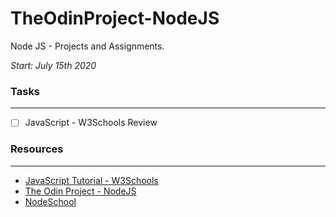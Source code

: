 # TheOdinProject-NodeJS
Node JS - Projects and Assignments.

*Start: July 15th 2020*

### Tasks
---
- [ ] JavaScript - W3Schools Review


### Resources
---
- [JavaScript Tutorial - W3Schools](https://www.w3schools.com/js/default.asp)
- [The Odin Project - NodeJS](https://www.theodinproject.com/courses/nodejs)
- [NodeSchool](https://nodeschool.io)
